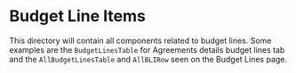 # Budget Line Items

This directory will contain all components related to budget lines.
Some examples are the `BudgetLinesTable` for Agreements details budget lines tab and the `AllBudgetLinesTable` and `AllBLIRow` seen on the Budget Lines page.
